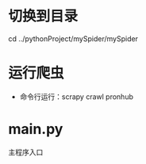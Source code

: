 # 切换到目录
cd ../pythonProject/mySpider/mySpider

# 运行爬虫
- 命令行运行：scrapy crawl pronhub

# main.py 
主程序入口
